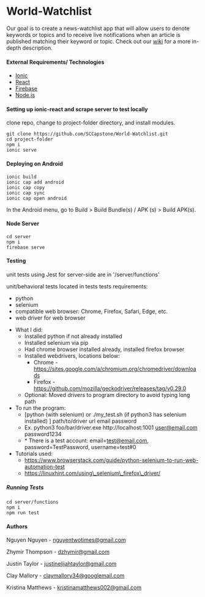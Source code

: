 # World-Watchlist

Our goal is to create a news-watchlist app that will allow users to denote keywords or topics and to receive live notifications when an article is published matching their keyword or topic. Check out our [wiki](https://github.com/SCCapstone/World-Watchlist/wiki/Project-Description) for a more in-depth description. 

#### External Requirements/ Technologies

- [Ionic](https://ionicframework.com/)
- [React](https://ionicframework.com/docs/react)
- [Firebase](https://firebase.google.com/)
- [Node.js](https://nodejs.org/en/)

#### Setting up ionic-react and scrape server to test locally
clone repo, change to project-folder directory, and install modules.

``` 
git clone https://github.com/SCCapstone/World-Watchlist.git
cd project-folder
npm i
ionic serve
```
#### Deploying on Android
```
ionic build
ionic cap add android
ionic cap copy
ionic cap sync
ionic cap open android
```
In the Android menu, go to Build > Build Bundle(s) / APK (s) > Build APK(s).

#### Node Server

``` 
cd server
npm i
firebase serve
```


#### Testing

unit tests using Jest for server-side are in '/server/functions' 

unit/behavioral tests located in tests
tests requirements:
- python
- selenium
- compatible web browser: Chrome, Firefox, Safari, Edge, etc.
- web driver for web browser

* What I did:
	* Installed python if not already installed
	* Installed selenium via pip
	* Had chrome browser installed already, installed firefox browser
	* Installed webdrivers, locations below:
		* Chrome - https://sites.google.com/a/chromium.org/chromedriver/downloads
		* Firefox - https://github.com/mozilla/geckodriver/releases/tag/v0.29.0
	* Optional: Moved drivers to program directory to avoid typing long path
* To run the program:
	* [python (with selenium) or ./my_test.sh (if python3 has selenium installed) ] path/to/driver url email password
	* Ex. python3 foo/bar/driver.exe http://localhost:1001 user@email.com password1234
	* \* There is a test account: email=test@email.com, password=TestPassword, username=test#0
* Tutorials used:
	* https://www.browserstack.com/guide/python-selenium-to-run-web-automation-test
	* https://linuxhint.com/using\_selenium\_firefox\_driver/


##### Running Tests
``` 
cd server/functions
npm i
npm run test
```

#### Authors

Nguyen Nguyen - nguyentwotimes@gmail.com

Zhymir Thompson - dzhymir@gmail.com

Justin Taylor - justinelijahtaylor@gmail.com

Clay Mallory - claymallory34@googlemail.com

Kristina Matthews - kristinamatthews002@gmail.com

